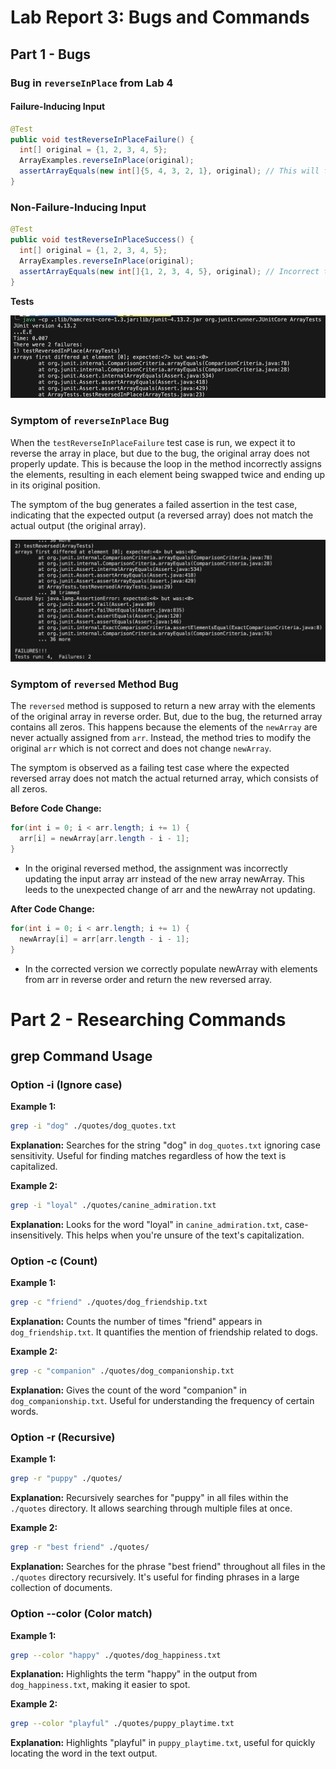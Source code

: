# Lab Report 3: Bugs and Commands

## Part 1 - Bugs

### Bug in `reverseInPlace` from Lab 4 

#### Failure-Inducing Input

```java
@Test
public void testReverseInPlaceFailure() {
  int[] original = {1, 2, 3, 4, 5};
  ArrayExamples.reverseInPlace(original);
  assertArrayEquals(new int[]{5, 4, 3, 2, 1}, original); // This will fail 
}
```
### Non-Failure-Inducing Input
```java
@Test
public void testReverseInPlaceSuccess() {
  int[] original = {1, 2, 3, 4, 5};
  ArrayExamples.reverseInPlace(original);
  assertArrayEquals(new int[]{1, 2, 3, 4, 5}, original); // Incorrect test that passes
}

```
**Tests**

![Image](lab-3-1.png)

### Symptom of `reverseInPlace` Bug

When the `testReverseInPlaceFailure` test case is run, we expect it to reverse the array in place, but due to the bug, the original array does not properly update. This is because the loop in the method incorrectly assigns the elements, resulting in each element being swapped twice and ending up in its original position.

The symptom of the bug generates a failed assertion in the test case, indicating that the expected output (a reversed array) does not match the actual output (the original array).


![Image](lab-report-3-2.png)

### Symptom of `reversed` Method Bug

The `reversed` method is supposed to return a new array with the elements of the original array in reverse order. But, due to the bug, the returned array contains all zeros. This happens because the elements of the `newArray` are never actually assigned from `arr`. Instead, the method tries to modify the original `arr` which is not correct and does not change `newArray`.

The symptom is observed as a failing test case where the expected reversed array does not match the actual returned array, which consists of all zeros.

**Before Code Change:**
```java
for(int i = 0; i < arr.length; i += 1) {
  arr[i] = newArray[arr.length - i - 1];
}
```
- In the original reversed method, the assignment was incorrectly updating the input array arr instead of the new array newArray. This leeds to the unexpected change of arr and the newArray not updating.
  
**After Code Change:**  

```java
for(int i = 0; i < arr.length; i += 1) {
  newArray[i] = arr[arr.length - i - 1];
}
```
- In the corrected version we correctly populate newArray with elements from arr in reverse order and return the new reversed array.

  
# Part 2 - Researching Commands

## grep Command Usage

### Option -i (Ignore case)

**Example 1:**

```bash
grep -i "dog" ./quotes/dog_quotes.txt
```

**Explanation:** Searches for the string "dog" in `dog_quotes.txt` ignoring case sensitivity. Useful for finding matches regardless of how the text is capitalized.

**Example 2:**

```bash
grep -i "loyal" ./quotes/canine_admiration.txt
```

**Explanation:** Looks for the word "loyal" in `canine_admiration.txt`, case-insensitively. This helps when you're unsure of the text's capitalization.

### Option -c (Count)

**Example 1:**

```bash
grep -c "friend" ./quotes/dog_friendship.txt
```

**Explanation:** Counts the number of times "friend" appears in `dog_friendship.txt`. It quantifies the mention of friendship related to dogs.

**Example 2:**

```bash
grep -c "companion" ./quotes/dog_companionship.txt
```

**Explanation:** Gives the count of the word "companion" in `dog_companionship.txt`. Useful for understanding the frequency of certain words.

### Option -r (Recursive)

**Example 1:**

```bash
grep -r "puppy" ./quotes/
```

**Explanation:** Recursively searches for "puppy" in all files within the `./quotes` directory. It allows searching through multiple files at once.

**Example 2:**

```bash
grep -r "best friend" ./quotes/
```

**Explanation:** Searches for the phrase "best friend" throughout all files in the `./quotes` directory recursively. It's useful for finding phrases in a large collection of documents.

### Option --color (Color match)

**Example 1:**

```bash
grep --color "happy" ./quotes/dog_happiness.txt
```

**Explanation:** Highlights the term "happy" in the output from `dog_happiness.txt`, making it easier to spot.

**Example 2:**

```bash
grep --color "playful" ./quotes/puppy_playtime.txt
```

**Explanation:** Highlights "playful" in `puppy_playtime.txt`, useful for quickly locating the word in the text output.


